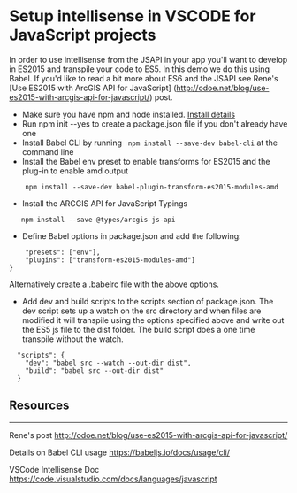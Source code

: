 # Setup intellisense in VSCODE for JavaScript projects 

In order to use intellisense from the JSAPI in your app you'll want to develop in ES2015 and transpile your code to ES5. In this demo we do this using Babel.  If you'd like to read a bit more about ES6 and the JSAPI see Rene's [Use ES2015 with ArcGIS API for JavaScript] (http://odoe.net/blog/use-es2015-with-arcgis-api-for-javascript/) post. 



* Make sure you have npm and node installed.  [Install details](https://www.npmjs.com/get-npm)
* Run npm init --yes to create a package.json file if you don't already have one
* Install Babel CLI by running  ``` npm install --save-dev babel-cli``` at the command line 
* Install the Babel env preset to enable transforms for ES2015  and the plug-in to enable amd output
``` npm install babel-preset-env --save-dev
    npm install --save-dev babel-plugin-transform-es2015-modules-amd
```
* Install the ARCGIS API for JavaScript Typings 
```
   npm install --save @types/arcgis-js-api
```
* Define Babel options in package.json and add the following: 

```{
    "presets": ["env"],
    "plugins": ["transform-es2015-modules-amd"]
}
```

Alternatively create a .babelrc file with the above options. 

* Add dev and build scripts to the scripts section of package.json.  The dev script sets up a watch on the src directory and when files are modified it will transpile using the options specified above and write out the ES5 js file to the dist folder.  The build script does a one time transpile without the watch. 
```
  "scripts": {
    "dev": "babel src --watch --out-dir dist",
    "build": "babel src --out-dir dist"
  }
```

## Resources 
---
Rene's post
http://odoe.net/blog/use-es2015-with-arcgis-api-for-javascript/

Details on Babel CLI usage 
https://babeljs.io/docs/usage/cli/

VSCode Intellisense Doc
https://code.visualstudio.com/docs/languages/javascript

